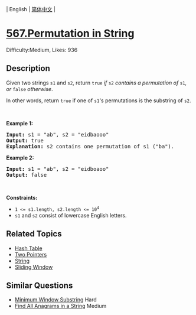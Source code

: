 
| English | [简体中文](README.md) |

# [567.Permutation in String](https://leetcode.com/problems/permutation-in-string/)
Difficulty:Medium, Likes: 936

## Description

<p>Given two strings <code>s1</code> and <code>s2</code>, return <code>true</code><em> if </em><code>s2</code><em> contains a permutation of </em><code>s1</code><em>, or </em><code>false</code><em> otherwise</em>.</p>

<p>In other words, return <code>true</code> if one of <code>s1</code>&#39;s permutations is the substring of <code>s2</code>.</p>

<p>&nbsp;</p>
<p><strong class="example">Example 1:</strong></p>

<pre>
<strong>Input:</strong> s1 = &quot;ab&quot;, s2 = &quot;eidbaooo&quot;
<strong>Output:</strong> true
<strong>Explanation:</strong> s2 contains one permutation of s1 (&quot;ba&quot;).
</pre>

<p><strong class="example">Example 2:</strong></p>

<pre>
<strong>Input:</strong> s1 = &quot;ab&quot;, s2 = &quot;eidboaoo&quot;
<strong>Output:</strong> false
</pre>

<p>&nbsp;</p>
<p><strong>Constraints:</strong></p>

<ul>
	<li><code>1 &lt;= s1.length, s2.length &lt;= 10<sup>4</sup></code></li>
	<li><code>s1</code> and <code>s2</code> consist of lowercase English letters.</li>
</ul>


## Related Topics

- [Hash Table](https://leetcode-cn.com/tag/hash-table/)
- [Two Pointers](https://leetcode-cn.com/tag/two-pointers/)
- [String](https://leetcode-cn.com/tag/string/)
- [Sliding Window](https://leetcode-cn.com/tag/sliding-window/)

## Similar Questions

- [Minimum Window Substring](../minimum-window-substring/README.md) Hard 
- [Find All Anagrams in a String](../find-all-anagrams-in-a-string/README.md) Medium 
